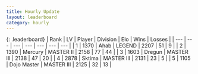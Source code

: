 ```yaml
---
title: Hourly Update
layout: leaderboard
category: hourly
---
```


{: .leaderboard}
| Rank | LV | Player | Division | Elo | Wins | Losses |
| --- | --- | --- | --- | --- | --- | --- |
| <span data-change="0">1</span> | 1370 | <span title="ID: 402846">Ahab</span> | LEGEND | <span data-change="0">2207</span> | <span data-change="0">51</span> | <span data-change="0">9</span> |
| <span data-change="0">2</span> | 1390 | <span title="ID: 692745">Mercury</span> | MASTER II | <span data-change="0">2158</span> | <span data-change="0">77</span> | <span data-change="0">44</span> |
| <span data-change="3">3</span> | 1603 | <span title="ID: 337810">Dregun</span> | MASTER III | <span data-change="19">2138</span> | <span data-change="5">47</span> | <span data-change="2">20</span> |
| <span data-change="-1">4</span> | 2878 | <span title="ID: 353063">Sktima</span> | MASTER III | <span data-change="0">2131</span> | <span data-change="0">23</span> | <span data-change="0">5</span> |
| <span data-change="-1">5</span> | 1105 | <span title="ID: 431504">Dojo Master</span> | MASTER III | <span data-change="0">2125</span> | <span data-change="0">32</span> | <span data-change="0">13</span> |